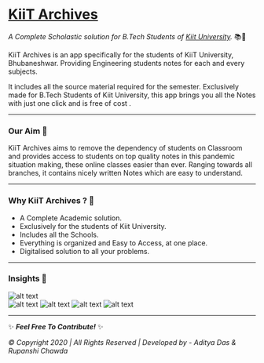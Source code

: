 # [KiiT Archives](https://play.google.com/store/apps/details?id=com.exa.kiit_app) 

*A Complete Scholastic solution for B.Tech Students of [Kiit University](https://kiit.ac.in/).* 📚📗

KiiT Archives is an app specifically for the students of KiiT University, Bhubaneshwar.
Providing Engineering students notes for each and every subjects.

It includes all the source material required for the semester. Exclusively made for B.Tech Students of Kiit University, 
this app brings you all the Notes with just one click and is free of cost .

----

### Our Aim 🎯

KiiT Archives aims to remove the dependency of students on Classroom and provides access to students on top quality 
notes in this pandemic situation making, these online classes easier than ever.
Ranging towards all branches, it contains nicely written Notes which are easy to understand.

----

### Why KiiT Archives ? 🔖

  - A Complete Academic solution.
  - Exclusively for the students of Kiit University.
  - Includes all the Schools.
  - Everything is organized and Easy to Access, at one place.
  - Digitalised solution to all your problems.
  
----

### Insights 📱

![alt text](https://lh3.googleusercontent.com/T2RZBf5ZtK3wC2cHrslyJklP6yaZbh-xL1O1Ra7EfPQap7btDFHYefcyo8yav5bdmofZ=w1536-h730-rw)
<br />
![alt text](https://lh3.googleusercontent.com/2KbwmfsbrYkXTaauO3fZBfLH2F-plXbcvkInIB2wm1OJwpuQ7uqQt1a8jMgP5yE-ZGI=w1536-h730-rw)
![alt text](https://lh3.googleusercontent.com/WWGEnk1FFbTrxr_sXQB73Ocawtq4mRp29XC9SNJZxngH0jsc52H1rdZ0PdCBDlqmYQ=w1536-h730-rw) 
![alt text](https://lh3.googleusercontent.com/loWCKLhw6nCwIn69KsRfl21S-8G5xsipUycHv206LEa02118Z92u-1COSAZS0-o25Rf3=w1536-h730-rw) 
![alt text](https://lh3.googleusercontent.com/cUCHM6DmkISvxNK1UCogPQIFXBF-98s-waF1mXbXxqLnSXdA3I-hCyywGlya-6Ysi1Y=w1536-h730-rw) 

----

✨ **_Feel Free To Contribute!_** ✨

_© Copyright 2020 | All Rights Reserved | Developed by - Aditya Das & Rupanshi Chawda_
